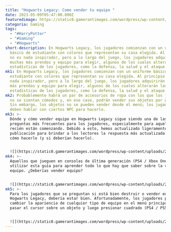 ```yaml
---
title: "Hogwarts Legacy: Como vender tu equipo "
date: 2023-05-09T05:47:00.890Z
featuredimage: https://static0.gamerantimages.com/wordpress/wp-content/uploads/2023/02/sell-items-hogwarts-legacy.jpg?q=50&fit=contain&w=1140&h=&dpr=1.5
categoria: Gaming
tags:
  - "#HarryPotter"
  - "#Gaming"
  - "#Hogwarts"
short-description: En Hogwarts Legacy, los jugadores comienzan con un uniforme
  básico de estudiante con colores que representan su casa elegida. Al principio
  no es nada inspirador, pero a lo largo del juego, los jugadores adquirirán
  muchas más prendas y equipo para elegir, algunos de los cuales alterarán las
  estadísticas de los jugadores, como la defensa, la salud y el ataque.
mk1: En Hogwarts Legacy, los jugadores comienzan con un uniforme básico de
  estudiante con colores que representan su casa elegida. Al principio no es
  nada inspirador, pero a lo largo del juego, los jugadores adquirirán muchas
  más prendas y equipo para elegir, algunos de los cuales alterarán las
  estadísticas de los jugadores, como la defensa, la salud y el ataque.
mk2: Probablemente habrá un par de accesorios de ropa con los que los jugadores
  no se sientan cómodos y, en ese caso, podrán vender sus objetos por galeones.
  Sin embargo, los objetos no se pueden vender desde el menú; los jugadores
  deben hablar con ciertos NPC para hacerlo.
mk3: >-
  Dónde y cómo vender equipo en Hogwarts Legacy sigue siendo una de las
  preguntas más frecuentes para los jugadores, especialmente para aquellos que
  recién están comenzando. Debido a esto, hemos actualizado ligeramente esta
  publicación para brindar a los lectores la respuesta más actualizada sobre
  cómo hacerlo (y si deberían hacerlo).


  ![](https://static0.gamerantimages.com/wordpress/wp-content/uploads/2023/02/thomas-brown-hogwarts-legacy.jpg?q=50&fit=crop&w=1500&dpr=1.5)
mk4: >-
  Aquellos que jueguen en consolas de última generación (PS4 / Xbox One) pueden
  utilizar esta guía para aprender todo lo que hay que saber sobre la venta de
  equipo. ¿Deberías vender equipo?


  ![](https://static0.gamerantimages.com/wordpress/wp-content/uploads/2023/02/hogwarts-legacy_20230208134253.jpg?q=50&fit=crop&w=1500&dpr=1.5)
mk5: >-
  Para los jugadores que se preguntan si está bien destruir o vender equipo en
  Hogwarts Legacy, debería estar bien. Afortunadamente, los jugadores pueden
  cambiar la apariencia de cualquier tipo de equipo en el menú principal al
  pasar el cursor sobre un objeto y luego presionar cuadrado (PS4 / PS5).


  ![](https://static0.gamerantimages.com/wordpress/wp-content/uploads/2023/02/screenshot-2023-02-09-at-12-19-25-pm.jpg?q=50&fit=crop&w=1500&dpr=1.5)
---
```


